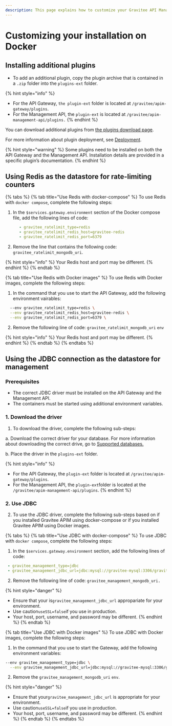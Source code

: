 ```yaml
---
description: This page explains how to customize your Gravitee API Management on Docker
---
```


# Customizing your installation on Docker

## Installing additional plugins

* To add an additional plugin, copy the plugin archive that is contained in a `.zip` folder into the `plugins-ext` folder.&#x20;

{% hint style="info" %}
- For the API Gateway, `the plugin-ext` folder is located at `/gravitee/apim-gateway/plugins`.
- For the Management API, the `plugin-ext` is located at `/gravitee/apim-management-api/plugins.`&#x20;
{% endhint %}

You can download additional plugins from [the plugins download page](https://download.gravitee.io/#graviteeio-apim/plugins/).&#x20;

For more information about plugin deployment, see [Deployment](../../overview/plugins-and-api-definitions/plugins/plugins.md#deployment).

{% hint style="warning" %}
Some plugins need to be installed on both the API Gateway and the Management API. Installation details are provided in a specific plugin’s documentation.
{% endhint %}

## Using Redis as the datastore for rate-limiting counters

{% tabs %}
{% tab title="Use Redis with docker-compose" %}
To use Redis with `docker compose`, complete the following steps:

1. In the `$services.gateway.environment` section of the Docker compose file, add the following lines of code:

```yaml
      - gravitee_ratelimit_type=redis
      - gravitee_ratelimit_redis_host=gravitee-redis
      - gravitee_ratelimit_redis_port=6379
```

2. Remove the line that contains the following code: `gravitee_ratelimit_mongodb_uri`.

{% hint style="info" %}
Your Redis host and port may be different.
{% endhint %}
{% endtab %}

{% tab title="Use Redis with Docker images" %}
To use Redis with Docker images, complete the following steps:&#x20;

1. In the command that you use to start the API Gateway, add the following environment vairables:

```bash
  --env gravitee_ratelimit_type=redis \
  --env gravitee_ratelimit_redis_host=gravitee-redis \
  --env gravitee_ratelimit_redis_port=6379 \
```

2. Remove the following line of code: `gravitee_ratelimit_mongodb_uri` `env`

{% hint style="info" %}
Your Redis host and port may be different.
{% endhint %}
{% endtab %}
{% endtabs %}

## Using the JDBC connection as the datastore for management

### Prerequisites

* The correct JDBC driver must be installed on the API Gateway and the Management API.
* The containers must be started using additional environment variables.

### 1. Download the driver

1. To download the driver, complete the following sub-steps:

&#x20;       a. Download the correct driver for your database. For more information about downloading the correct drive,  go to [Supported databases.](../repositories/#supported-databases)

&#x20;       b. Place the driver in the `plugins-ext` folder.&#x20;

{% hint style="info" %}
* For the API Gateway, the `plugin-ext` folder is located at `/gravitee/apim-gateway/plugins`.&#x20;
* For the Management API, the `plugin-ext`folder is located at the `/gravitee/apim-management-api/plugins`.
{% endhint %}

### 2. Use JDBC

2. To use the JDBC driver, complete the following sub-steps based on if you installed Gravitee APIM using docker-compose or if you installed Gravitee APIM using Docker images.

{% tabs %}
{% tab title="Use JDBC with docker-compose" %}
To use JDBC with `docker compose`, complete the following steps:

1. In the `$services.gateway.environment` section, add the following lines of code:

```yaml
 - gravitee_management_type=jdbc
 - gravitee_management_jdbc_url=jdbc:mysql://gravitee-mysql:3306/gravitee?useSSL=false&user=mysql_users&password=mysql_password
```

2. Remove the following line of code: `gravitee_management_mongodb_uri.`

{% hint style="danger" %}
* Ensure that your is`gravitee_management_jdbc_url` appropariate for your environment.&#x20;
* Use caution`useSSL=false`if you use in production.
* Your host, port, username, and password may be different.
{% endhint %}
{% endtab %}

{% tab title="Use JDBC with Docker images" %}
To use JDBC with Docker images, complete the following steps:&#x20;

1. In the command that you use to start the Gateway, add the following environment variables:&#x20;

```bash
--env gravitee_management_type=jdbc \
  --env gravitee_management_jdbc_url=jdbc:mysql://gravitee-mysql:3306/gravitee?useSSL=false&user=mysql_users&password=mysql_password \
```

2. Remove the `gravitee_management_mongodb_uri` `env`.

{% hint style="danger" %}
* Ensure that your`gravitee_management_jdbc_url` is appropriate for your environment.&#x20;
* Use caution`useSSL=false`if you use in production.
* Your host, port, username, and password may be different.
{% endhint %}
{% endtab %}
{% endtabs %}
